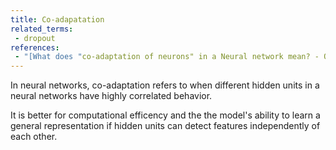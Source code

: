 ```yaml
---
title: Co-adapatation
related_terms:
 - dropout
references:
 - "[What does "co-adaptation of neurons" in a Neural network mean? - Quora](https://www.quora.com/What-does-co-adaptation-of-neurons-in-a-Neural-network-mean)"
---
```

In neural networks, co-adaptation refers to when different hidden
units in a neural networks have highly correlated behavior.

It is better for computational efficency and the the model's ability
to learn a general representation if hidden units can detect
features independently of each other.